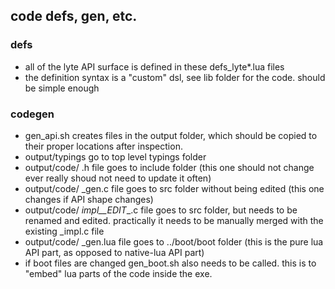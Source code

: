 ## code defs, gen, etc.

### defs
- all of the lyte API surface is defined in these defs_lyte*.lua files
- the definition syntax is a "custom" dsl, see lib folder for the code. should be simple enough

### codegen
- gen_api.sh creates files in the output folder, which should be copied to their proper locations after inspection.
- output/typings go to top level typings folder
- output/code/ .h file goes to include folder (this one should not change ever really shoud not need to update it often)
- output/code/ _gen.c file goes to src folder without being edited (this one changes if API shape changes)
- output/code/ _impl__EDIT__.c file goes to src folder, but needs to be renamed and edited. practically it needs to be manually merged with the existing _impl.c file
- output/code/ _gen.lua file goes to ../boot/boot folder (this is the pure lua API part, as opposed to native-lua API part)
- if boot files are changed gen_boot.sh also needs to be called. this is to "embed" lua parts of the code inside the exe.
